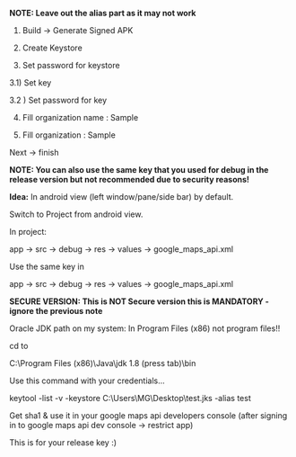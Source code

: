 
**NOTE: Leave out the alias part as it may not work**

1) Build -> Generate Signed APK

2) Create Keystore

3) Set password for keystore

3.1) Set key  

3.2 ) Set password for key

4) Fill organization name : Sample

5) Fill organization : Sample

Next -> finish

**NOTE: You can also use the same key that you used for debug in the release version but not recommended due to security reasons!**

**Idea:** In android view (left window/pane/side bar) by default.

Switch to Project from android view.

In project:

app -> src -> debug -> res -> values -> google_maps_api.xml

Use the same key in

app -> src -> debug -> res -> values -> google_maps_api.xml

**SECURE VERSION: This is NOT Secure version this is MANDATORY - ignore the previous note** 

Oracle JDK path on my system: In Program Files (x86) not program files!!

cd to 

C:\Program Files (x86)\Java\jdk 1.8 (press tab)\bin

Use this command with your credentials...

keytool -list -v -keystore C:\Users\MG\Desktop\test.jks -alias test

Get sha1 & use it in your google maps api developers console (after signing in to google maps api dev console -> restrict app)

This is for your release key :)



